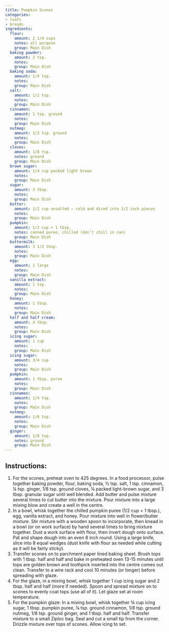 ```yaml
---
title: Pumpkin Scones
categories:
- loafs
- breads
ingredients:
  flour:
    amount: 2 1/4 cups
    notes: all purpose
    group: Main Dish
  baking powder:
    amount: 2 tsp.
    notes: 
    group: Main Dish
  baking soda:
    amount: 1/4 tsp.
    notes: 
    group: Main Dish
  salt:
    amount: 1/2 tsp.
    notes: 
    group: Main Dish
  cinnamon:
    amount: 1 tsp. ground
    notes: 
    group: Main Dish
  nutmeg:
    amount: 1/2 tsp. ground
    notes: 
    group: Main Dish
  cloves:
    amount: 1/8 tsp.
    notes: ground
    group: Main Dish
  brown sugar:
    amount: 1/4 cup packed light brown
    notes: 
    group: Main Dish
  sugar:
    amount: 3 tbsp.
    notes: 
    group: Main Dish
  butter:
    amount: 1/2 cup unsalted – cold and diced into 1/2 inch pieces
    notes: 
    group: Main Dish
  pumpkin:
    amount: 1/2 cup + 1 tbsp.
    notes: canned puree, chilled (don’t chill in can)
    group: Main Dish
  buttermilk:
    amount: 3 1/2 tbsp.
    notes: 
    group: Main Dish
  egg:
    amount: 1 large
    notes: 
    group: Main Dish
  vanilla extract:
    amount: 1 tsp.
    notes: 
    group: Main Dish
  honey:
    amount: 1 tbsp.
    notes: 
    group: Main Dish
  half and half cream:
    amount: 4 tbsp.
    notes: 
    group: Main Dish
  icing sugar:
    amount: 1 cup
    notes: 
    group: Main Dish
  icing sugar:
    amount: 3/4 cup 
    notes: 
    group: Main Dish
  pumpkin:
    amount: 1 tbsp. puree
    notes: 
    group: Main Dish
  cinnamon:
    amount: 1/4 tsp.
    notes: 
    group: Main Dish
  nutmeg:
    amount: 1/8 tsp.
    notes: 
    group: Main Dish
  ginger:
    amount: 1/8 tsp.
    notes: ground
    group: Main Dish
---
```

## Instructions:
1.	For the scones, preheat oven to 425 degrees. In a food processor, pulse together baking powder, flour, baking soda, ½ tsp. salt, 1 tsp. cinnamon, ¼ tsp. ginger, 1/8 tsp. ground cloves, ¼ packed light-brown sugar, and 3 tbsp. granular sugar until well blended. Add butter and pulse mixture several times to cut butter into the mixture. Pour mixture into a large mixing blow and create a well in the centre.
2.	In a bowl, whisk together the chilled pumpkin puree (1/2 cup = 1 tbsp.), egg, vanilla extract, and honey. Pour mixture into well in flower/butter mixture. Stir mixture with a wooden spoon to incorporate, then knead in a bowl (or on work surface) by hand several times to bring mixture together. Dust a work surface with flour, then invert dough onto surface. Pat and shape dough into an even 8 inch round. Using a large knife, slice into 8 equal wedges (dust knife with flour as needed while cutting as it will be fairly sticky).
3.	Transfer scones on to parchment paper lined baking sheet. Brush tops with 1 tbsp. half and half and bake in preheated oven 13-15 minutes until tops are golden brown and toothpick inserted into the centre comes out clean. Transfer to a wire rack and cool 10 minutes (or longer) before spreading with glaze.
4.	For the glaze, in a mixing bowl, whisk together 1 cup icing sugar and 2 tbsp. half and half (more if needed). Spoon and spread mixture on to scones to evenly coat tops (use all of it). Let glaze set at room temperature.
5.	For the pumpkin glaze: In a mixing bowl, whisk together ¾ cup icing sugar, 1 tbsp. pumpkin puree, ¼ tsp. ground cinnamon, 1/8 tsp. ground nutmeg, 1/8 tsp. ground ginger, and 1 tbsp. half and half. Transfer mixture to a small Ziploc bag. Seal and cut a small tip from the corner. Drizzle mixture over tops of scones. Allow icing to set.

